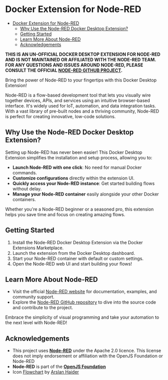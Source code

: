 # Docker Extension for Node-RED

- [Docker Extension for Node-RED](#docker-extension-for-node-red)
  - [Why Use the Node-RED Docker Desktop Extension?](#why-use-the-node-red-docker-desktop-extension)
  - [Getting Started](#getting-started)
  - [Learn More About Node-RED](#learn-more-about-node-red)
  - [Acknowledgements](#acknowledgements)

**THIS IS AN UN-OFFICIAL DOCKER DESKTOP EXTENSION FOR NODE-RED AND IS NOT MAINTAINED OR AFFILIATED WITH THE NODE-RED TEAM. FOR ANY QUESTIONS AND ISSUES AROUND NODE-RED, PLEASE CONSULT THE OFFICIAL [NODE-RED GITHUB PROJECT](https://github.com/node-red/node-red).**

Bring the power of Node-RED to your fingertips with this Docker Desktop Extension!

Node-RED is a flow-based development tool that lets you visually wire together devices, APIs, and services using an intuitive browser-based interface. It's widely used for IoT, automation, and data integration tasks. With a vast library of pre-built nodes and a thriving community, Node-RED is perfect for creating innovative, low-code solutions.

## Why Use the Node-RED Docker Desktop Extension?

Setting up Node-RED has never been easier! This Docker Desktop Extension simplifies the installation and setup process, allowing you to:

- **Launch Node-RED with one click**: No need for manual Docker commands.
- **Customize configurations** directly within the extension UI.
- **Quickly access your Node-RED instance**: Get started building flows without delay.
- **Manage your Node-RED container** easily alongside your other Docker containers.

Whether you're a Node-RED beginner or a seasoned pro, this extension helps you save time and focus on creating amazing flows.

## Getting Started

1. Install the Node-RED Docker Desktop Extension via the Docker Extensions Marketplace.
2. Launch the extension from the Docker Desktop dashboard.
3. Start your Node-RED container with default or custom settings.
4. Open the Node-RED web UI and start building your flows!

## Learn More About Node-RED

- Visit the official [Node-RED website](https://nodered.org) for documentation, examples, and community support.
- Explore the [Node-RED GitHub repository](https://github.com/node-red/node-red) to dive into the source code and contribute to the project.

Embrace the simplicity of visual programming and take your automation to the next level with Node-RED!

## Acknowledgements

- This project uses **[Node-RED](https://nodered.org)** under the Apache 2.0 licence. This license does not imply endorsement or affiliation with the OpenJS Foundation or Node-RED
- **Node-RED** is part of the **[OpenJS Foundation](http://openjsf.org/)**
- Icon [Flowchart](https://iconscout.com/icons/flowchart) by [Arslan Haider](https://iconscout.com/contributors/arslan-haider)
